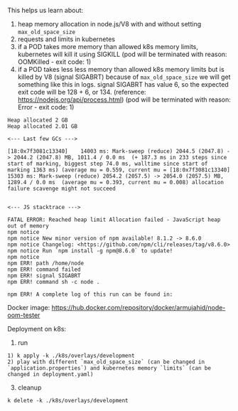 This helps us learn about:

1) heap memory allocation in node.js/V8 with and without setting `max_old_space_size`
2) requests and limits in kubernetes
3) if a POD takes more memory than allowed k8s memory limits, kubernetes will kill it using SIGKILL (pod will be terminated
with reason: OOMKilled - exit code: 1)
1) if a POD takes less less memory than allowed k8s memory limits but is killed by V8 (signal SIGABRT) because of `max_old_space_size` we will get something like this in logs. signal SIGABRT has value 6, so the expected exit code will be 128 + 6, or 134. (reference: https://nodejs.org/api/process.html) (pod will be terminated
with reason: Error - exit code: 1)
```
Heap allocated 2 GB
Heap allocated 2.01 GB

<--- Last few GCs --->

[18:0x7f3081c13340]    14003 ms: Mark-sweep (reduce) 2044.5 (2047.8) -> 2044.2 (2047.8) MB, 1011.4 / 0.0 ms  (+ 187.3 ms in 233 steps since start of marking, biggest step 74.0 ms, walltime since start of marking 1363 ms) (average mu = 0.559, current mu = [18:0x7f3081c13340]    15303 ms: Mark-sweep (reduce) 2054.2 (2057.5) -> 2054.0 (2057.5) MB, 1289.4 / 0.0 ms  (average mu = 0.393, current mu = 0.008) allocation failure scavenge might not succeed


<--- JS stacktrace --->

FATAL ERROR: Reached heap limit Allocation failed - JavaScript heap out of memory
npm notice 
npm notice New minor version of npm available! 8.1.2 -> 8.6.0
npm notice Changelog: <https://github.com/npm/cli/releases/tag/v8.6.0>
npm notice Run `npm install -g npm@8.6.0` to update!
npm notice 
npm ERR! path /home/node
npm ERR! command failed
npm ERR! signal SIGABRT
npm ERR! command sh -c node .

npm ERR! A complete log of this run can be found in:
```

Docker image: https://hub.docker.com/repository/docker/armujahid/node-oom-tester

Deployment on k8s:
1) run
```
1) k apply -k ./k8s/overlays/development
2) play with different `max_old_space_size` (can be changed in `application.properties`) and kubernetes memory `limits` (can be changed in deployment.yaml)
```
3) cleanup
```
k delete -k ./k8s/overlays/development
```